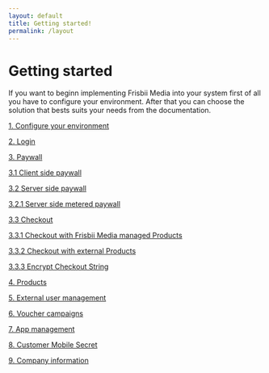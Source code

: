 ```yaml
---
layout: default
title: Getting started!
permalink: /layout
---
```

# Getting started

If you want to beginn implementing Frisbii Media into your system first of all you have to configure your environment. After that you can choose the solution that bests suits your needs from the documentation.
 
[1. Configure your environment](/configure_environment)

[2. Login](/login)

[3. Paywall]()

[3.1 Client side paywall](/paywall)

[3.2 Server side paywall](/server_side_paywall)

[3.2.1 Server side metered paywall](/server_side_metered_paywall)
    
[3.3  Checkout]()

[3.3.1 Checkout with Frisbii Media managed Products](/checkout_plenigo_managed_products)

[3.3.2 Checkout with external Products](/checkout_external_products)

[3.3.3 Encrypt Checkout String](/checkout_string)

[4. Products](/products)

[5. External user management](/external_user_management)

[6. Voucher campaigns](/voucher_campaigns)

[7. App management](/app_management)

[8. Customer Mobile Secret](/customer_mobile_secret)

[9. Company information](/company_information)
